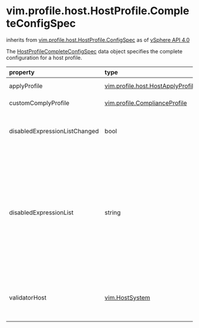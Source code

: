vim.profile.host.HostProfile.CompleteConfigSpec
===============================================
inherits from [vim.profile.host.HostProfile.ConfigSpec](docs/vim.profile.host.HostProfile.ConfigSpec.md)
as of [vSphere API 4.0](vim.version.md#vim.version.version5)


The <a href="vim.profile.host.HostProfile.CompleteConfigSpec.md">HostProfileCompleteConfigSpec</a> data object  specifies the complete configuration for a host profile.

| property | type | optional | priv | desc |
|:---------|:-----|:---------|:-----|:-----|
| applyProfile | [vim.profile.host.HostApplyProfile](vim.profile.host.HostApplyProfile.md "vim.profile.host.HostApplyProfile") | true | None | Profile that contains configuration data for the host. |
| customComplyProfile | [vim.profile.ComplianceProfile](vim.profile.ComplianceProfile.md "vim.profile.ComplianceProfile") | true | None | User defined compliance profile.  Reserved for future use. |
| disabledExpressionListChanged | bool | None | None | Flag indicating if this configuration specification contains changes  in the <a href="vim.profile.host.HostProfile.CompleteConfigSpec.md#disabledExpressionList">disabledExpressionList</a>.  If False, the Profile Engine ignores the contents of the disabled expression list. |
| disabledExpressionList | string | true | None | List of expressions to be disabled. Each entry in the list specifies  a <a href="vim.profile.Expression.md">ProfileExpression</a>.<a href="vim.profile.Expression.md#id">id</a>.  All expressions are enabled by default.  <p>  If you set <a href="vim.profile.host.HostProfile.CompleteConfigSpec.md#disabledExpressionListChanged">disabledExpressionListChanged</a>  to True, the Profile Engine uses the contents of this list to replace the contents  of the <a href="vim.profile.host.HostProfile.md">HostProfile</a>.<a href="vim.profile.Profile.md#config">config</a>.<a href="vim.profile.host.HostProfile.ConfigInfo.md#disabledExpressionList">disabledExpressionList</a>.  <p>  The expression list is contained in the  <a href="vim.profile.host.HostProfile.ConfigInfo.md#defaultComplyProfile">defaultComplyProfile</a>.  The Profile Engine automatically generates the default compliance profile  when you create a host profile. |
| validatorHost | [vim.HostSystem](vim.HostSystem.md "vim.HostSystem") | true | None | Host for profile validation. This can be a host on which the profile  is intended to be used. If you do not specify a validator host,  the Profile Engine uses the <a href="vim.profile.host.HostProfile.md">HostProfile</a>.<a href="vim.profile.host.HostProfile.md#referenceHost">referenceHost</a>  to validate the profile. |


